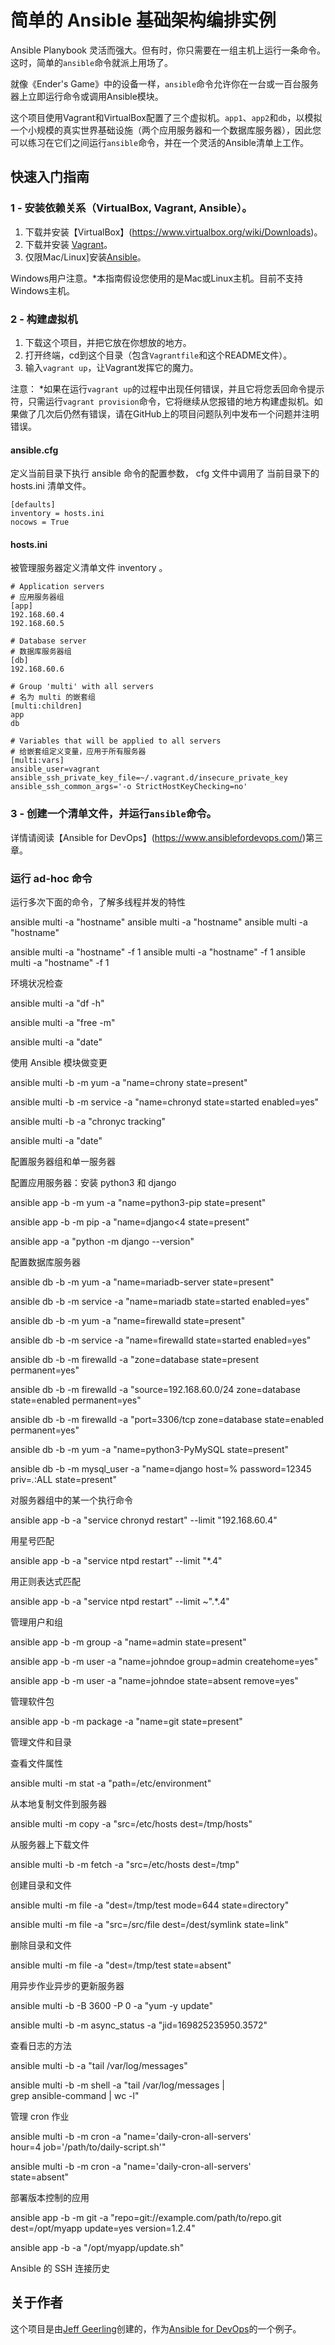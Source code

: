 # 简单的 Ansible 基础架构编排实例

Ansible Planybook 灵活而强大。但有时，你只需要在一组主机上运行一条命令。这时，简单的`ansible`命令就派上用场了。

就像《Ender's Game》中的设备一样，`ansible`命令允许你在一台或一百台服务器上立即运行命令或调用Ansible模块。

这个项目使用Vagrant和VirtualBox配置了三个虚拟机。`app1`、`app2`和`db`，以模拟一个小规模的真实世界基础设施（两个应用服务器和一个数据库服务器），因此您可以练习在它们之间运行`ansible`命令，并在一个灵活的Ansible清单上工作。

## 快速入门指南

### 1 - 安装依赖关系（VirtualBox, Vagrant, Ansible）。

  1. 下载并安装【VirtualBox】(https://www.virtualbox.org/wiki/Downloads)。
  2. 下载并安装 [Vagrant](http://www.vagrantup.com/downloads.html)。
  3. 仅限Mac/Linux]安装[Ansible](http://docs.ansible.com/intro_installation.html)。

Windows用户注意。*本指南假设您使用的是Mac或Linux主机。目前不支持Windows主机。

### 2 - 构建虚拟机

  1. 下载这个项目，并把它放在你想放的地方。
  2. 打开终端，cd到这个目录（包含`Vagrantfile`和这个README文件）。
  3. 输入`vagrant up`，让Vagrant发挥它的魔力。

注意： *如果在运行`vagrant up`的过程中出现任何错误，并且它将您丢回命令提示符，只需运行`vagrant provision`命令，它将继续从您报错的地方构建虚拟机。如果做了几次后仍然有错误，请在GitHub上的项目问题队列中发布一个问题并注明错误。


#### ansible.cfg

定义当前目录下执行 ansible 命令的配置参数， cfg 文件中调用了 当前目录下的 hosts.ini 清单文件。

```
[defaults]
inventory = hosts.ini
nocows = True
```

#### hosts.ini

被管理服务器定义清单文件 inventory 。



```
# Application servers
# 应用服务器组
[app]
192.168.60.4
192.168.60.5

# Database server
# 数据库服务器组
[db]
192.168.60.6

# Group 'multi' with all servers
# 名为 multi 的嵌套组
[multi:children]
app
db

# Variables that will be applied to all servers
# 给嵌套组定义变量，应用于所有服务器
[multi:vars]
ansible_user=vagrant
ansible_ssh_private_key_file=~/.vagrant.d/insecure_private_key
ansible_ssh_common_args='-o StrictHostKeyChecking=no'
```





### 3 - 创建一个清单文件，并运行`ansible`命令。

详情请阅读【Ansible for DevOps】(https://www.ansiblefordevops.com/)第三章。


### 运行 ad-hoc 命令

运行多次下面的命令，了解多线程并发的特性

ansible multi -a "hostname"
ansible multi -a "hostname"
ansible multi -a "hostname"

ansible multi -a "hostname" -f 1
ansible multi -a "hostname" -f 1
ansible multi -a "hostname" -f 1

环境状况检查

ansible multi -a "df -h"

ansible multi -a "free -m"

ansible multi -a "date"

使用 Ansible 模块做变更

ansible multi -b -m yum -a "name=chrony state=present"

ansible multi -b -m service -a "name=chronyd state=started enabled=yes"

ansible multi -b -a "chronyc tracking"

ansible multi -a "date"

配置服务器组和单一服务器

配置应用服务器：安装 python3 和 django

ansible app -b -m yum -a "name=python3-pip state=present"

ansible app -b -m pip -a "name=django<4 state=present"


ansible app -a "python -m django --version"

配置数据库服务器

ansible db -b -m yum -a "name=mariadb-server state=present"

ansible db -b -m service -a "name=mariadb state=started enabled=yes"

ansible db -b -m yum -a "name=firewalld state=present"

ansible db -b -m service -a "name=firewalld state=started enabled=yes"

ansible db -b -m firewalld -a "zone=database state=present permanent=yes"

ansible db -b -m firewalld -a "source=192.168.60.0/24 zone=database state=enabled permanent=yes"

ansible db -b -m firewalld -a "port=3306/tcp zone=database state=enabled permanent=yes"

ansible db -b -m yum -a "name=python3-PyMySQL state=present"

ansible db -b -m mysql_user -a "name=django host=% password=12345 priv=*.*:ALL state=present"

对服务器组中的某一个执行命令

ansible app -b -a "service chronyd restart" --limit "192.168.60.4"

用星号匹配

ansible app -b -a "service ntpd restart" --limit "*.4"

用正则表达式匹配

ansible app -b -a "service ntpd restart" --limit ~".*\.4"


管理用户和组

ansible app -b -m group -a "name=admin state=present"

ansible app -b -m user -a "name=johndoe group=admin createhome=yes"

ansible app -b -m user -a "name=johndoe state=absent remove=yes"

管理软件包

ansible app -b -m package -a "name=git state=present"

管理文件和目录

查看文件属性

ansible multi -m stat -a "path=/etc/environment"

从本地复制文件到服务器

ansible multi -m copy -a "src=/etc/hosts dest=/tmp/hosts"

从服务器上下载文件

ansible multi -b -m fetch -a "src=/etc/hosts dest=/tmp"

创建目录和文件

ansible multi -m file -a "dest=/tmp/test mode=644 state=directory"

ansible multi -m file -a "src=/src/file dest=/dest/symlink state=link"

删除目录和文件

ansible multi -m file -a "dest=/tmp/test state=absent"

用异步作业异步的更新服务器

ansible multi -b -B 3600 -P 0 -a "yum -y update"

ansible multi -b -m async_status -a "jid=169825235950.3572"

查看日志的方法

ansible multi -b -a "tail /var/log/messages"

ansible multi -b -m shell -a "tail /var/log/messages | \
grep ansible-command | wc -l"

管理 cron 作业

ansible multi -b -m cron -a "name='daily-cron-all-servers' \
hour=4 job='/path/to/daily-script.sh'"

ansible multi -b -m cron -a "name='daily-cron-all-servers' \
state=absent"

部署版本控制的应用

ansible app -b -m git -a "repo=git://example.com/path/to/repo.git \
dest=/opt/myapp update=yes version=1.2.4"

ansible app -b -a "/opt/myapp/update.sh"

Ansible 的 SSH 连接历史





## 关于作者

这个项目是由[Jeff Geerling](https://www.jeffgeerling.com/)创建的，作为[Ansible for DevOps](https://www.ansiblefordevops.com/)的一个例子。